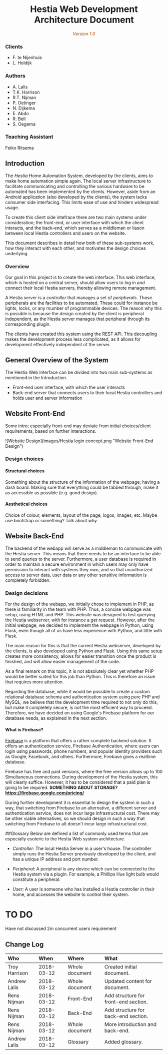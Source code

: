 <center>
	<!-- Title image and text. -->
	<h1>Hestia Web Development Architecture Document</h1>
	<span style="font-style: italic; color: #b34700">Version 1.0</span>
</center>

### Clients
- F. te Nijenhuis
- L. Holdijk

### Authors
* A. Lalis
* T.K. Harrison
* R.T. Nijman
* P. Oetinger
* N. Dijkema
* E. Abdo
* R. Bell
* S. Oegema

### Teaching Assistant
Feiko Ritsema

## Introduction
The *Hestia* Home Automation System, developed by the clients, aims to make home automation simple again. The local server infrastructure to facilitate communicating and controlling the various hardware to be automated has been implemented by the clients. However, aside from an Android application (also developed by the clients), the system lacks consumer side interfacing. This limits ease of use and hinders widespread usage.

To create this client side intefrace there are two main systems under consideration; the front-end, or user interface with which the client interacts, and the back-end, which serves as a middleman or liason between local Hestia controllers and users on the website.

This document describes in detail how both of these sub-systems work, how they interact with each other, and motivates the design choices underlying.


### Overview
Our goal in this project is to create the web interface. This web interface, which is hosted on a central server, should allow users to log in and connect their local Hestia servers, thereby allowing remote management.

A Hestia server is a *controller* that manages a set of *peripherals*. Those peripherals are the facilities to be automated. These could for instance be lights, locks, or any mumber of programmable devices. The reason why this is possible is because the design created by the client is peripheral independent, as the Hestia server manages that peripheral through its corresponding plugin.

The clients have created this system using the REST API. This decoupling makes the development process less complicated, as it allows for development effectively independent of the server. 

## General Overview of the System
The Hestia Web Interface can be divided into two main sub-systems as mentioned in the Introduction.
* Front-end user interface, with which the user interacts
* Back-end server that connects users to their local Hestia controllers and holds user and server information

## Website Front-End
Some intro; especially front-end may deviate from initial choices/client requirements, based on further interactions.

![Website Design](images/Hestia login concept.png  "Website Front-End Design")

### Design choices
#### Structural choices
Something about the structure of the information of the webpage; having a dash board.
Making sure that everything could be tabbed through, make it as accessible as possible (e.g. good design).
#### Aesthetical choices
Choice of colour, elements, layout of the page, logos, images, etc.
Maybe use bootstrap or something? Talk about why

## Website Back-End
The backend of the webapp will serve as a middleman to communicate with the Hestia server. This means that there needs to be an interface to be able to send queries to the server. Furthermore, a user database is required in order to maintain a secure environment in which users may only have permission to interact with systems they own, and so that unauthorized access to server data, user data or any other sensitive information is completely forbidden.

### Design decisions
For the design of the webapp, we initially chose to implement in PHP, as there is familiarity in the team with PHP. Thus, a concise webpage was setup, using HTML and PHP. This website was designed to test querying the Hestia webserver, with for instance a *get* request. However, after the initial webpage, we decided to implement the webpage in Python, using Flask, even though all of us have less experience with Python, and little with Flask. 

The main reason for this is that the current Hestia webserver, developed by the clients, is also developed using Python and Flask. Using this same setup creates more consistency, allows for easier transition once the product is finished, and will allow easier management of the code.

As a final remark on this topic, it is not absolutely clear yet whether PHP would be better suited for this job than Python. This is therefore an issue that requires more attention.

Regarding the database, while it would be possible to create a custom relational database schema and authentication system using pure PHP and MySQL, we believe that the development time required to not only do this, but make it completely secure, is not the most efficient way to proceed. Therefore, we have decided on using Google's Firebase platform for our database needs, as explained in the next section.

#### What is Firebase?
[Firebase](https://firebase.google.com/) is a platform that offers a rather complete backend solution. It offers an authentication service, Firebase Authentication, where users can login using passwords, phone numbers, and popular identity providers such as Google, Facebook, and others. Furthermore, Firebase gives a realtime database.

Firebase has free and paid versions, where the free version allows up to 100 Simultaneous connections. During development of the Hestia system, this will clearly suffice. However, it has to be considered that a paid plan is going to be required. **SOMETHING ABOUT STORAGE? https://firebase.google.com/pricing/** 

During further development it is essential to design the system in such a way, that switching from Firebase to an alternative, a different server and authentication service, does not incur large infrastructural cost. 
There may be other viable alternatives, so we should design in such a way that switching from Firebase to alt doesn't incur large infrastructural cost.

##Glossary
Below are defined a list of commonly used terms that are especially esoteric to the Hestia Web system architecture.

* *Controller*: The local Hestia Server in a user's house. The controller simply runs the Hestia Server previously developed by the client, and has a unique IP address and port number.

* *Peripheral*: A peripheral is any device which can be connected to the Hestia system via a plugin. For example, a Phillips Hue light bulb would constitute a peripheral.

* *User*: A user is someone who has installed a Hestia controller in their home, and accesses the website to control their system.

# TO DO
Have not discussed 2m concurrent users requirement

## Change Log

| Who            |       When  | Where          | What                                |
| :---           |       :---  | :---           | :---                                |
| Troy Harrison  |  2018-03-12 | Whole document | Created initial document.           |
| Andrew Lalis   |  2018-03-12 | Whole document | Updated content for document.       |
| Rens Nijman    |  2018-03-12 | Front-End      | Add structure for front-end section.|
| Rens Nijman    |  2018-03-12 | Back-End       | Add structure for back-end section. |
| Rens Nijman    |  2018-03-12 | Whole document | More introduction and back-end.     |
| Andrew Lalis | 2018-03-12 | Glossary | Added glossary. |
